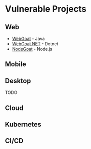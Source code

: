 # Vulnerable Projects

## Web

- [WebGoat](https://github.com/WebGoat/WebGoat) - Java
- [WebGoat.NET](https://github.com/jerryhoff/WebGoat.NET/) - Dotnet
- [NodeGoat](https://github.com/OWASP/NodeGoat) - Node.js

## Mobile

## Desktop

TODO

## Cloud

## Kubernetes

## CI/CD